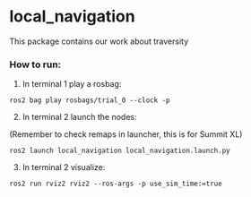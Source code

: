 # local_navigation

This package contains our work about traversity

### How to run:

1. In terminal 1 play a rosbag:

```
ros2 bag play rosbags/trial_0 --clock -p
```

2. In terminal 2 launch the nodes:

(Remember to check remaps in launcher, this is for Summit XL)

```
ros2 launch local_navigation local_navigation.launch.py
```

3. In terminal 2 visualize:

```
ros2 run rviz2 rviz2 --ros-args -p use_sim_time:=true
```
